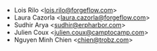 - Lois Rilo \<<lois.rilo@forgeflow.com>\>
- Laura Cazorla \<<laura.cazorla@forgeflow.com>\>
- Sudhir Arya \<<sudhir@erpharbor.com>\>
- Julien Coux \<<julien.coux@camptocamp.com>\>
- Nguyen Minh Chien \<<chien@trobz.com>\>
